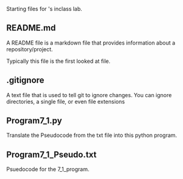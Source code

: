 Starting files for <insert your name here>'s inclass lab.

## README.md

A README file is a markdown file that provides information about a repository/project.

Typically this file is the first looked at file.

## .gitignore

A text file that is used to tell git to ignore changes. You can ignore directories, a single file, or even file extensions

## Program7_1.py

Translate the Pseudocode from the txt file into this python program.

## Program7_1_Pseudo.txt

Psuedocode for the 7_1_program.
